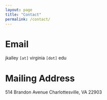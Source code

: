 ```yaml
---
layout: page
title: "Contact"
permalink: /contact/ 
---
```


# Email
jkalley `[at]` virginia `[dot]` edu

# Mailing Address

514 Brandon Avenue Charlottesville, VA 22903
